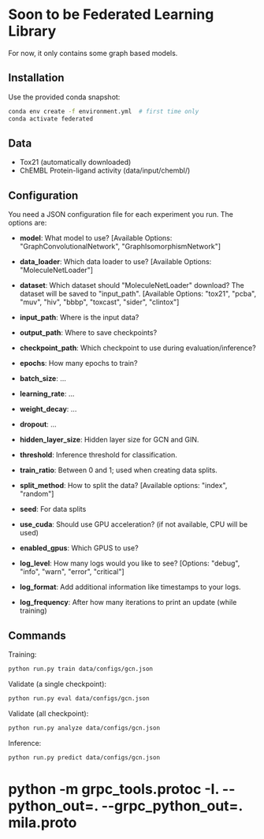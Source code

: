 # Soon to be Federated Learning Library

For now, it only contains some graph based models.

## Installation

Use the provided conda snapshot:
```bash
conda env create -f environment.yml  # first time only
conda activate federated
```

## Data

- Tox21 (automatically downloaded)
- ChEMBL Protein-ligand activity (data/input/chembl/)

## Configuration

You need a JSON configuration file for each experiment you run. The options are:

- **model**: What model to use? [Available Options: "GraphConvolutionalNetwork", "GraphIsomorphismNetwork"]
- **data_loader**: Which data loader to use? [Available Options: "MoleculeNetLoader"]
- **dataset**: Which dataset should "MoleculeNetLoader" download? The dataset will be saved to "input_path". [Available Options: "tox21", "pcba", "muv", "hiv", "bbbp", "toxcast", "sider", "clintox"]

- **input_path**: Where is the input data?
- **output_path**: Where to save checkpoints?
- **checkpoint_path**: Which checkpoint to use during evaluation/inference?

- **epochs**: How many epochs to train?
- **batch_size**: ...
- **learning_rate**: ...
- **weight_decay**: ...
- **dropout**: ...
- **hidden_layer_size**: Hidden layer size for GCN and GIN.

- **threshold**: Inference threshold for classification.
- **train_ratio**: Between 0 and 1; used when creating data splits.
- **split_method**: How to split the data? [Available options: "index", "random"]
- **seed**: For data splits

- **use_cuda**: Should use GPU acceleration? (if not available, CPU will be used)
- **enabled_gpus**: Which GPUS to use?

- **log_level**: How many logs would you like to see? [Options: "debug", "info", "warn", "error", "critical"]
- **log_format**: Add additional information like timestamps to your logs.
- **log_frequency**: After how many iterations to print an update (while training)


## Commands

Training:
```bash
python run.py train data/configs/gcn.json
```

Validate (a single checkpoint):
```bash
python run.py eval data/configs/gcn.json
```

Validate (all checkpoint):
```bash
python run.py analyze data/configs/gcn.json
```

Inference:
```bash
python run.py predict data/configs/gcn.json
```

# python -m grpc_tools.protoc -I. --python_out=. --grpc_python_out=. mila.proto